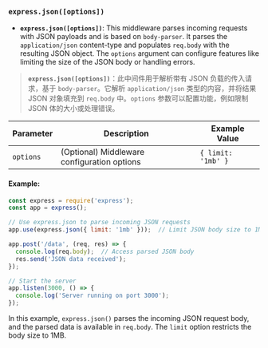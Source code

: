 ### `express.json([options])`

- **`express.json([options])`**: This middleware parses incoming requests with JSON payloads and is based on `body-parser`. It parses the `application/json` content-type and populates `req.body` with the resulting JSON object. The `options` argument can configure features like limiting the size of the JSON body or handling errors.

> **`express.json([options])`**：此中间件用于解析带有 JSON 负载的传入请求，基于 `body-parser`。它解析 `application/json` 类型的内容，并将结果 JSON 对象填充到 `req.body` 中。`options` 参数可以配置功能，例如限制 JSON 体的大小或处理错误。

| Parameter | Description                                 | Example Value      |
| --------- | ------------------------------------------- | ------------------ |
| `options` | (Optional) Middleware configuration options | `{ limit: '1mb' }` |

#### Example:

```js
const express = require('express');
const app = express();

// Use express.json to parse incoming JSON requests
app.use(express.json({ limit: '1mb' }));  // Limit JSON body size to 1MB

app.post('/data', (req, res) => {
  console.log(req.body);  // Access parsed JSON body
  res.send('JSON data received');
});

// Start the server
app.listen(3000, () => {
  console.log('Server running on port 3000');
});
```

In this example, `express.json()` parses the incoming JSON request body, and the parsed data is available in `req.body`. The `limit` option restricts the body size to 1MB.